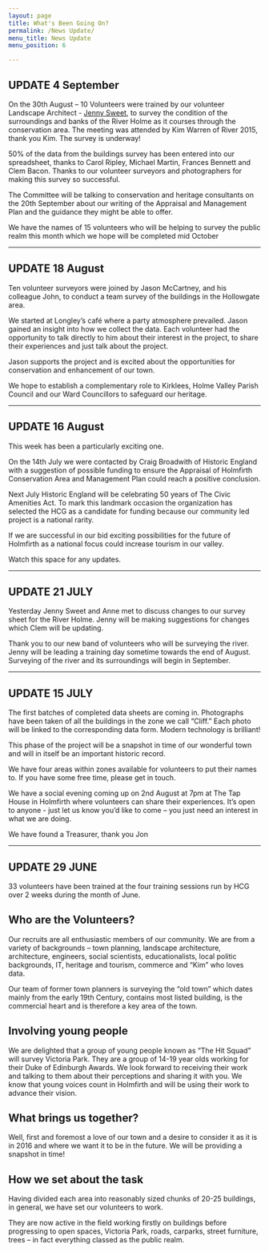 ```yaml
---
layout: page
title: What's Been Going On?
permalink: /News Update/
menu_title: News Update
menu_position: 6

---
```

## UPDATE 4 September

On the 30th August – 10 Volunteers were trained by our volunteer Landscape Architect - [Jenny Sweet](https://www.sweetlandscapedesign.co.uk), to survey the condition of the surroundings and banks of the River Holme as it courses through the conservation area.  The meeting was attended by Kim Warren of River 2015, thank you Kim.  The survey is underway!

50% of the data from the buildings survey has been entered into our spreadsheet, thanks to Carol Ripley, Michael Martin, Frances Bennett and Clem Bacon.  Thanks to our volunteer surveyors and photographers for making this survey so successful.

The Committee will be talking to conservation and heritage consultants on the 20th September about our writing of the Appraisal and Management Plan and the guidance they might be able to offer.

We have the names of 15 volunteers who will be helping to survey the public realm this month which we hope will be completed mid October

*********************************************

## UPDATE 18 August

Ten volunteer surveyors were joined by Jason McCartney, and his colleague John, to conduct a team survey of the buildings in the Hollowgate area.

We started at Longley’s café where a party atmosphere prevailed.  Jason gained  an insight into how we collect the data.  Each volunteer had the opportunity to talk directly to him about their interest in the project, to share their experiences and just talk about the project.

Jason supports the project and is excited about the opportunities for conservation and enhancement of our town.

We hope to establish a complementary role to Kirklees, Holme Valley Parish Council and our Ward Councillors to safeguard our heritage.

**********************************************************

## UPDATE 16 August

This week has been a particularly exciting one.  

On the 14th July we were contacted by Craig Broadwith of Historic England with a suggestion of possible funding to ensure the Appraisal of Holmfirth Conservation Area and Management Plan could reach a positive conclusion.  

Next July Historic England will be celebrating 50 years of The Civic Amenities Act.  To mark this landmark occasion the organization has selected the HCG as a candidate for funding because our community led project is a national rarity.  

If we are successful in our bid exciting possibilities for the future of Holmfirth as a national focus could increase tourism in our valley.

Watch this space for any updates.

****************************************************

## UPDATE 21 JULY

Yesterday Jenny Sweet and Anne met to discuss changes to our survey sheet for the River Holme.  Jenny will be making suggestions for changes which Clem will be updating.  

Thank you to our new band of volunteers who will be surveying the river.  Jenny will be leading a training day sometime towards the end of August.  Surveying of the river and its surroundings will begin in September.

******************************************************

## UPDATE 15 JULY

The first batches of completed data sheets are coming in.  Photographs have been taken of all the buildings in the zone we call “Cliff.” Each photo will be linked to the corresponding data form.  Modern technology is brilliant!  

This phase of the project will be a snapshot in time of our wonderful town and will in itself be an important historic record.

We have four areas within zones available for volunteers to put their names to.  If you have some free time, please get in touch.

We have a social evening coming up on 2nd August at 7pm at The Tap House in Holmfirth where volunteers can share their experiences.  It’s open to anyone - just let us know you’d like to come – you just need an interest in what we are doing.

We have found a Treasurer, thank you Jon

*******************************************************

## UPDATE 29 JUNE

33 volunteers have been trained at the four training sessions run by HCG over 2 weeks during the month of June.


## Who are the Volunteers?

 Our recruits are all enthusiastic members of our community.  We are from a variety of backgrounds – town planning, landscape architecture,
 architecture, engineers, social scientists, educationalists, local politic backgrounds, IT, heritage and tourism, 
 commerce and “Kim” who loves data.  

Our team of former town planners is surveying the “old town” which dates mainly from the early 19th Century, contains most listed building, is the commercial heart  and is therefore a key area of the town.

## Involving young people

We are delighted that a group of young people known as “The Hit Squad” will survey Victoria Park.  They are a group of 14-19 year olds working for their Duke of Edinburgh Awards.  We look forward to receiving their work and talking to them about their perceptions and sharing it with you.  We know that young voices count in Holmfirth and will be using their work to advance their vision.

## What brings us together?  

Well, first and foremost a love of our town and a desire to consider it as it is in 2016 and where we want it to be in the future.  We will be providing a snapshot in time!

## How we set about the task

Having divided each area into reasonably sized chunks of 20-25 buildings, in general, we have set our volunteers to work.

They are now active in the field working firstly on buildings before progressing to open spaces, Victoria Park, roads, carparks, street furniture, trees – in fact everything classed as the public realm. 
